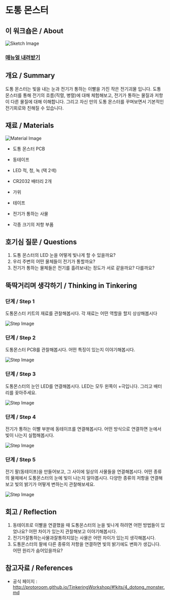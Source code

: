 # 도통 몬스터

## 이 워크숍은 / About
![Sketch Image](images/dotong_monster_top.png)

### [매뉴얼 내려받기](pdf/4_dotong_monster.pdf) 

## 개요 / Summary
도통 몬스터는 빛을 내는 눈과 전기가 통하는 이빨을 가진 작은 전기괴물 입니다. 도통 몬스터를 통해 전기의 흐름(직렬, 병렬)에 대해 체험해보고, 전기가 통하는 물질과 저항이 다른 물질에 대해 이해합니다. 그리고 자신 만의 도통 몬스터를 꾸며보면서 기본적인 전기회로와 친해질 수 있습니다.


## 재료 / Materials
![Material Image](images/dotong_monster_m.png)

 * 도통 몬스터 PCB
 * 동테이프
 * LED 적, 청, 녹 (택 2색)
 * CR2032 배터리 2개
 
 
 * 가위
 * 테이프
 * 전기가 통하는 사물
 * 각종 크기의 저항 부품


## 호기심 질문 / Questions
 1. 도통 몬스터의 LED 눈을 어떻게 빛나게 할 수 있을까요?
 1. 우리 주변의 어떤 물체들이 전기가 통할까요?
 1. 전기가 통하는 물체들은 전기를 흘려보내는 정도가 서로 같을까요? 다를까요?

## 뚝딱거리며 생각하기 / Thinking in Tinkering

### 단계 / Step 1
도통몬스터 키트의 재료를 관찰해봅시다. 각 재료는 어떤 역할을 할지 상상해봅시다

![Step Image](images/dotong_monster_s1.png)

### 단계 / Step 2
도통몬스터 PCB를 관찰해봅시다. 어떤 특징이 있는지 이야기해봅시다.

![Step Image](images/dotong_monster_s2.png)

### 단계 / Step 3
도통몬스터의 눈인 LED를 연결해봅시다. LED는 모두 왼쪽이 +극입니다. 그리고 배터리를 꽂아주세요.

![Step Image](images/dotong_monster_s3.png)

### 단계 / Step 4
전기가 통하는 이빨 부분에 동테이프를 연결해봅시다. 어떤 방식으로 연결하면 눈에서 빛이 나는지 실험해봅시다.

![Step Image](images/dotong_monster_s4.png)

### 단계 / Step 5
전기 팔(동테이프)을 만들어보고, 그 사이에 일상의 사물들을 연결해봅시다.
어떤 종류의 물체에서 도통몬스터의 눈에 빛이 나는지 알아봅시다. 
다양한 종류의 저항을 연결해보고 빛의 밝기가 어떻게 변하는지 관찰해보세요.

![Step Image](images/dotong_monster_s5.png)


## 회고 / Reflection
 1. 동테이프로 이빨을 연결했을 때 도통몬스터의 눈을 빛나게 하려면 어떤 방법들이 있었나요? 어떤 차이가 있는지 관찰해보고 이야기해봅시다.
 1. 전기가잘통하는사물과잘통하지않는 사물은 어떤 차이가 있는지 생각해봅시다.
 1. 도통몬스터의 팔에 다른 종류의 저항을 연결하면 빛의 밝기에도 변화가 생깁니다. 어떤 원리가 숨어있을까요?


## 참고자료 / References
 * 공식 페이지 : http://protoroom.github.io/TinkeringWorkshop/#!kits/4_dotong_monster.md

